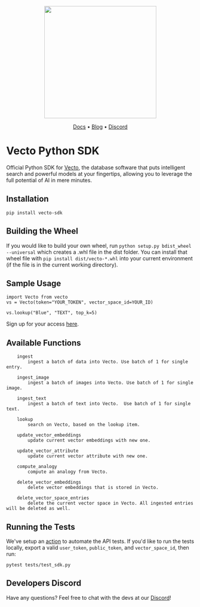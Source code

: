 <p align="center">
<a href="https://www.vecto.ai/">
<img src="https://user-images.githubusercontent.com/68586800/192857099-499146bb-5570-4702-a88f-bb4582e940c0.png" width="300"/>
</a>
</p>
<p align="center">
  <a href="https://docs.vecto.ai/docs/">Docs</a> •
  <a href="https://www.xpress.ai/blog/">Blog</a> •
  <a href="https://discord.com/invite/vgEg2ZtxCw">Discord</a>
<br>

# Vecto Python SDK
Official Python SDK for [Vecto](https://www.vecto.ai/), the database software that puts intelligent search and powerful models at your fingertips, allowing you to leverage the full potential of AI in mere minutes. 

## Installation

```
pip install vecto-sdk
```


## Building the Wheel
If you would like to build your own wheel, run `python setup.py bdist_wheel --universal` which creates a .whl file in the dist folder. You can install that wheel file with `pip install dist/vecto-*.whl` into your current environment (if the file is in the current working directory).
    
## Sample Usage

```
import Vecto from vecto
vs = Vecto(token="YOUR_TOKEN", vector_space_id=YOUR_ID)

vs.lookup("Blue", "TEXT", top_k=5)
```

Sign up for your access [here](https://www.vecto.ai/contactus). 


## Available Functions

```
    ingest
        ingest a batch of data into Vecto. Use batch of 1 for single entry.

    ingest_image
        ingest a batch of images into Vecto. Use batch of 1 for single image.
    
    ingest_text
        ingest a batch of text into Vecto.  Use batch of 1 for single text.
    
    lookup
        search on Vecto, based on the lookup item.
    
    update_vector_embeddings
        update current vector embeddings with new one.

    update_vector_attribute
        update current vector attribute with new one.

    compute_analogy
        compute an analogy from Vecto.

    delete_vector_embeddings
        delete vector embeddings that is stored in Vecto.

    delete_vector_space_entries
        delete the current vector space in Vecto. All ingested entries will be deleted as well.
```

## Running the Tests
We've setup an [action](https://github.com/XpressAI/vecto-python-sdk/actions/workflows/run-tests.yml) to automate the API tests. If you'd like to run the tests locally, export a valid `user_token`, `public_token`, and `vector_space_id`, then run:

```
pytest tests/test_sdk.py
```

## Developers Discord
Have any questions? Feel free to chat with the devs at our [Discord](https://discord.com/invite/vgEg2ZtxCw)!
